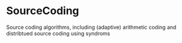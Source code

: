 # SourceCoding
Source coding algorithms, including (adaptive) arithmetic coding and distribtued source coding using syndroms
